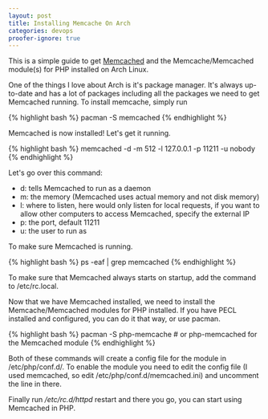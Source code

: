 ```yaml
---
layout: post
title: Installing Memcache On Arch
categories: devops
proofer-ignore: true
---
```

This is a simple guide to get [Memcached](http://memcached.org/) and the Memcache/Memcached module(s) for PHP installed on Arch Linux.

One of the things I love about Arch is it's package manager. It's always up-to-date and has a lot of packages including all the packages we need to get Memcached running. To install memcache, simply run

{% highlight bash %}
pacman -S memcached
{% endhighlight %}

Memcached is now installed! Let's get it running.

{% highlight bash %}
memcached -d -m 512 -l 127.0.0.1 -p 11211 -u nobody
{% endhighlight %}

Let's go over this command:

* d: tells Memcached to run as a daemon
* m: the memory (Memcached uses actual memory and not disk memory)
* l: where to listen, here would only listen for local requests, if you want to allow other computers to access Memcached, specify the external IP
* p: the port, default 11211
* u: the user to run as

To make sure Memcached is running.

{% highlight bash %}
ps -eaf | grep memcached
{% endhighlight %}

To make sure that Memcached always starts on startup, add the command to /etc/rc.local.

Now that we have Memcached installed, we need to install the Memcache/Memcached modules for PHP installed. If you have PECL installed and configured, you can do it that way, or use pacman.

{% highlight bash %}
pacman -S php-memcache # or php-memcached for the Memcached module
{% endhighlight %}

Both of these commands will create a config file for the module in /etc/php/conf.d/. To enable the module you need to edit the config file (I used memcached, so edit /etc/php/conf.d/memcached.ini) and uncomment the line in there.

Finally run */etc/rc.d/httpd* restart and there you go, you can start using Memcached in PHP.
